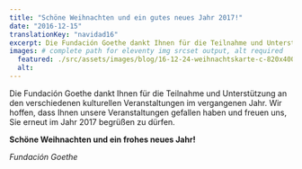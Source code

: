 ```yaml
---
title: "Schöne Weihnachten und ein gutes neues Jahr 2017!"
date: "2016-12-15"
translationKey: "navidad16"
excerpt: Die Fundación Goethe dankt Ihnen für die Teilnahme und Unterstützung an den verschiedenen kulturellen Veranstaltungen im vergangenen Jahr.
images: # complete path for eleventy img srcset output, alt required
  featured: ./src/assets/images/blog/16-12-24-weihnachtskarte-c-820x400.jpg
  alt:
---
```


Die Fundación Goethe dankt Ihnen für die Teilnahme und Unterstützung an den verschiedenen kulturellen Veranstaltungen im vergangenen Jahr.
Wir hoffen, dass Ihnen unsere Veranstaltungen gefallen haben und freuen uns, Sie erneut im Jahr 2017 begrüßen zu dürfen.

**Schöne Weihnachten und ein frohes neues Jahr!**

_Fundación Goethe_
